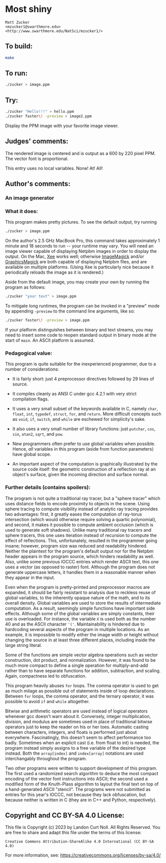 # Most shiny

    Matt Zucker  
    <mzucker1@swarthmore.edu>  
    <http://www.swarthmore.edu/NatSci/mzucker1/>  

## To build:

```sh
make
```

## To run:

```sh
./zucker > image.ppm
```

## Try:

```sh
./zucker "Hello!!!" > hello.ppm
./zucker faster\! -preview > image2.ppm
```

Display the PPM image with your favorite image viewer.

## Judges' comments:

The rendered image is centered and is output as a 600 by 220 pixel PPM.
The vector font is proportional.

This entry uses no local variables. None! At! All!

## Author's comments:

### An image generator

### What it does:

This program makes pretty pictures.  To see the default output, try
running

```sh
./zucker > image.ppm
```

On the author's 2.5 GHz MacBook Pro, this command takes approximately
1 minute and 18 seconds to run -- your runtime may vary.  You will
need an image viewer capable of displaying Netpbm images in order to
display the output. On the Mac, [Xee](http://wakaba.c3.cx/s/apps/xee)
works well; otherwise [ImageMagick](http://www.imagemagick.org/)
and/or [GraphicsMagick](http://www.graphicsmagick.org/) are both
capable of displaying Netpbm files, and are available on multiple
platforms. (Using Xee is particularly nice because it periodically
reloads the image as it is rendered.)

Aside from the default image, you may create your own by running the
program as follows:

```sh
./zucker "your text" > image.ppm
```

To mitigate long runtimes, the program can be invoked in a "preview"
mode by appending `-preview` to the command line arguments, like so:

```sh
./zucker faster\! -preview > image.ppm
```

If your platform distinguishes between binary and text streams, you
may need to insert some code to reopen standard output in binary mode
at the start of `main`. An ASCII platform is assumed.

### Pedagogical value:

This program is quite suitable for the inexperienced programmer, due
to a number of considerations:

  * It is fairly short: just 4 preprocessor directives followed by 29
    lines of source.

  * It compiles cleanly as ANSI C under gcc 4.2.1 with very strict
    compilation flags.

  * It uses a very small subset of the keywords available in C, namely
    `char`, `float`, `int`, `typedef`, `struct`, `for`, and `return`.
    More difficult concepts such as `void`, `if`, `switch`, and
    `while` are eschewed for simplicity's sake.

  * It also uses a very small number of library functions: just `putchar`,
    `cos`, `sin`, `atan2`, `sqrt`, and `pow`.

  * New programmers often prefer to use global variables when
    possible. Hence, *all* variables in this program (aside from
    function parameters) have global scope.

  * An important aspect of the computation is graphically illustrated
    by the source code itself: the geometric construction of a
    reflection ray at an object's surface, given the incoming
    direction and surface normal.
    
### Further details (contains spoilers):

The program is not quite a traditional ray tracer, but a "sphere
tracer" which uses distance fields to encode proximity to objects in
the scene. Using sphere tracing to compute visibility instead of
analytic ray tracing provides two advantages: first, it greatly eases
the computation of ray-torus intersection (which would otherwise
require solving a quartic polynomial), and second, it makes it
possible to compute ambient occlusion (which is used to generate soft
shadows). Unlike many traditional ray tracers and sphere tracers, this
one uses iteration instead of recursion to compute the effect of
reflections. This, unfortunately, resulted in the programmer going
insane; however, program size was reduced and readability
hindered. Neither the plaintext for the program's default output nor
for the Netpbm header appears in the program source, which hinders
readability as well. Also, unlike some previous IOCCC entries which
render ASCII text, this one uses a vector (as opposed to raster)
font. Although the program does not generate uppercase letters, it
handles them in a reasonable manner when they appear in the input.

Even when the program is pretty-printed and preprocessor macros are
expanded, it should be fairly resistant to analysis due to reckless
reuse of global variables, to the inherently opaque nature of the
math, and to its overall density. Global variables are used to store
the results of intermediate computation. As a result, seemingly simple
functions have important side effects. Although some of the global
variables are simply constants, their use is overloaded. For instance,
the variable `X` is used both as the number 40 and as the ASCII
character `'('`.  Maintainability is hindered due to hardcoding
several aspects of the program in multiple locations. As an example,
it is impossible to modify either the image width or height without
changing the source in at least three different places, including
inside the large string literal.

Some of the functions are simple vector algebra operations such as
vector construction, dot product, and normalization. However, it was
found to be much more compact to define a single operation for
multiply-and-add rather than to have separate functions for addition,
subtraction, and scaling. Again, compactness led to obfuscation.

This program heavily abuses `for` loops. The comma operator is used to
get as much milage as possible out of statements inside of loop
declarations. Between `for` loops, the comma operator, and the ternary
operator, it was possible to avoid `if` and `while` altogether.

Bitwise and arithmetic operators are used instead of logical operators
whenever gcc doesn't warn about it. Conversely, integer
multiplication, division, and modulus are sometimes used in place of
traditional bitwise operators just to keep the reader on his or her
toes. Automatic casting between characters, integers, and floats is
performed just about everywhere. Fascinatingly, this doesn't seem to
affect performance too badly. Sometimes when an explicit cast
(i.e. from float to int) is needed, the program instead simply assigns
to a free variable of the desired type instead. Both the `array[index]`
and `index[array]` notations are used interchangably throughout the
program.

Two other programs were written to support development of this
program. The first used a randomized search algorithm to deduce the
most compact encoding of the vector font instructions into ASCII; the
second used a modified form of the Knuth-Plass algorithm to layout the
final text on top of a hand-generated ASCII "stencil".  The programs
were not submitted as entries for this year's IOCCC, not because they
lack obfuscation, but because neither is written in C (they are in C++
and Python, respectively).

## Copyright and CC BY-SA 4.0 License:

This file is Copyright (c) 2023 by Landon Curt Noll.  All Rights Reserved.
You are free to share and adapt this file under the terms of this license:

    Creative Commons Attribution-ShareAlike 4.0 International (CC BY-SA 4.0)

For more information, see: https://creativecommons.org/licenses/by-sa/4.0/
